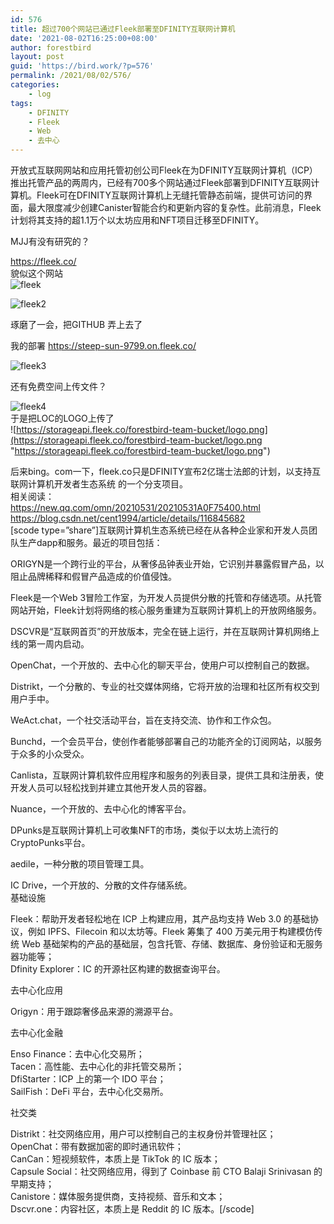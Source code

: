 ```yaml
---
id: 576
title: 超过700个网站已通过Fleek部署至DFINITY互联网计算机
date: '2021-08-02T16:25:00+08:00'
author: forestbird
layout: post
guid: 'https://bird.work/?p=576'
permalink: /2021/08/02/576/
categories:
    - log
tags:
    - DFINITY
    - Fleek
    - Web
    - 去中心
---
```


开放式互联网网站和应用托管初创公司Fleek在为DFINITY互联网计算机（ICP）推出托管产品的两周内，已经有700多个网站通过Fleek部署到DFINITY互联网计算机。Fleek可在DFINITY互联网计算机上无缝托管静态前端，提供可访问的界面，最大限度减少创建Canister智能合约和更新内容的复杂性。此前消息，Fleek计划将其支持的超1.1万个以太坊应用和NFT项目迁移至DFINITY。

MJJ有没有研究的？

<https://fleek.co/>   
貌似这个网站  
![fleek](https://s3.bmp.ovh/imgs/2021/08/cc2a8c804f54029e.jpg "fleek")

![fleek2](https://s3.bmp.ovh/imgs/2021/08/6d08e5c9de56c1cb.jpg "fleek2")

琢磨了一会，把GITHUB 弄上去了

我的部署 <https://steep-sun-9799.on.fleek.co/>

![fleek3](https://s3.bmp.ovh/imgs/2021/08/03a6e96a2fdc14f6.jpg "fleek3")

还有免费空间上传文件？

![fleek4](https://s3.bmp.ovh/imgs/2021/08/768386feaaa83c13.jpg "fleek4")  
于是把LOC的LOGO上传了  
![https://storageapi.fleek.co/forestbird-team-bucket/logo.png](https://storageapi.fleek.co/forestbird-team-bucket/logo.png "https://storageapi.fleek.co/forestbird-team-bucket/logo.png")

后来bing。com一下，fleek.co只是DFINITY宣布2亿瑞士法郎的计划，以支持互联网计算机开发者生态系统 的一个分支项目。  
相关阅读：  
<https://new.qq.com/omn/20210531/20210531A0F75400.html>  
<https://blog.csdn.net/cent1994/article/details/116845682>  
\[scode type=”share”\]互联网计算机生态系统已经在从各种企业家和开发人员团队生产dapp和服务。最近的项目包括：

ORIGYN是一个跨行业的平台，从奢侈品钟表业开始，它识别并暴露假冒产品，以阻止品牌稀释和假冒产品造成的价值侵蚀。

Fleek是一个Web 3冒险工作室，为开发人员提供分散的托管和存储选项。从托管网站开始，Fleek计划将网络的核心服务重建为互联网计算机上的开放网络服务。

DSCVR是“互联网首页”的开放版本，完全在链上运行，并在互联网计算机网络上线的第一周内启动。

OpenChat，一个开放的、去中心化的聊天平台，使用户可以控制自己的数据。

Distrikt，一个分散的、专业的社交媒体网络，它将开放的治理和社区所有权交到用户手中。

WeAct.chat，一个社交活动平台，旨在支持交流、协作和工作众包。

Bunchd，一个会员平台，使创作者能够部署自己的功能齐全的订阅网站，以服务于众多的小众受众。

Canlista，互联网计算机软件应用程序和服务的列表目录，提供工具和注册表，使开发人员可以轻松找到并建立其他开发人员的容器。

Nuance，一个开放的、去中心化的博客平台。

DPunks是互联网计算机上可收集NFT的市场，类似于以太坊上流行的CryptoPunks平台。

aedile，一种分散的项目管理工具。

IC Drive，一个开放的、分散的文件存储系统。  
基础设施

Fleek：帮助开发者轻松地在 ICP 上构建应用，其产品均支持 Web 3.0 的基础协议，例如 IPFS、Filecoin 和以太坊等。Fleek 筹集了 400 万美元用于构建模仿传统 Web 基础架构的产品的基础层，包含托管、存储、数据库、身份验证和无服务器功能等；  
Dfinity Explorer：IC 的开源社区构建的数据查询平台。

去中心化应用

Origyn：用于跟踪奢侈品来源的溯源平台。

去中心化金融

Enso Finance：去中心化交易所；  
Tacen：高性能、去中心化的非托管交易所；  
DfiStarter：ICP 上的第一个 IDO 平台；  
SailFish：DeFi 平台，去中心化交易所。

社交类

Distrikt：社交网络应用，用户可以控制自己的主权身份并管理社区；  
OpenChat：带有数据加密的即时通讯软件；  
CanCan：短视频软件，本质上是 TikTok 的 IC 版本；  
Capsule Social：社交网络应用，得到了 Coinbase 前 CTO Balaji Srinivasan 的早期支持；  
Canistore：媒体服务提供商，支持视频、音乐和文本；  
Dscvr.one：内容社区，本质上是 Reddit 的 IC 版本。\[/scode\]